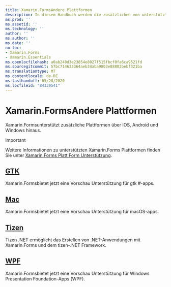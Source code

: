```yaml
---
title: Xamarin.FormsAndere Plattformen
description: In diesem Handbuch werden die zusätzlichen von unterstützten Plattformen erläutert Xamarin.Forms .
ms.prod: ''
ms.assetid: ''
ms.technology: ''
author: ''
ms.author: ''
ms.date: ''
no-loc:
- Xamarin.Forms
- Xamarin.Essentials
ms.openlocfilehash: a0ab248d3e23854e8027f515fbcf0fa6ca9521fd
ms.sourcegitcommit: 57bc714633364aeb34aba9803e88802bebf321ba
ms.translationtype: MT
ms.contentlocale: de-DE
ms.lasthandoff: 05/28/2020
ms.locfileid: "84139541"
---
```

# <a name="xamarinforms-other-platforms"></a>Xamarin.FormsAndere Plattformen

Xamarin.Formsunterstützt zusätzliche Plattformen über IOS, Android und Windows hinaus.

> [!IMPORTANT]
> Weitere Informationen zu unterstützten Xamarin.Forms Plattformen finden Sie unter [ Xamarin.Forms Platt Form Unterstützung](https://github.com/xamarin/Xamarin.Forms/wiki/Platform-Support).

## <a name="gtk"></a>[GTK](gtk.md)

Xamarin.Formsbietet jetzt eine Vorschau Unterstützung für gtk #-apps.

## <a name="mac"></a>[Mac](mac.md)

Xamarin.Formsbietet jetzt eine Vorschau Unterstützung für macOS-apps.

## <a name="tizen"></a>[Tizen](tizen.md)

Tizen .NET ermöglicht das Erstellen von .NET-Anwendungen mit Xamarin.Forms und dem tizen-.NET Framework.

## <a name="wpf"></a>[WPF](wpf.md)

Xamarin.Formsbietet jetzt eine Vorschau Unterstützung für Windows Presentation Foundation-Apps (WPF).
